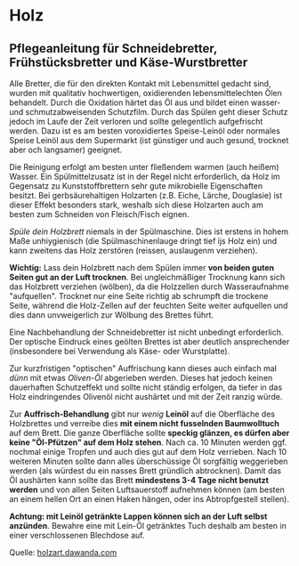 # Holz #

## Pflegeanleitung für Schneidebretter, Frühstücksbretter und Käse-Wurstbretter ##

Alle Bretter, die für den direkten Kontakt mit Lebensmittel gedacht sind, wurden mit qualitativ hochwertigen, oxidierenden lebensmittelechten Ölen behandelt.
Durch die Oxidation härtet das Öl aus und bildet einen wasser- und schmutzabweisenden Schutzfilm. Durch das Spülen geht dieser Schutz jedoch im Laufe der Zeit verloren und sollte gelegentlich aufgefrischt werden. Dazu ist es am besten voroxidiertes Speise-Leinöl oder normales Speise Leinöl aus dem Supermarkt (ist günstiger und auch gesund, trocknet aber och langsamer) geeignet.

Die Reinigung erfolgt am besten unter fließendem warmen (auch heißem) Wasser. Ein Spülmittelzusatz ist in der Regel nicht erforderlich, da Holz im Gegensatz zu Kunststoffbrettern sehr gute mikrobielle Eigenschaften besitzt. Bei gerbsäurehaltigen Holzarten (z.B. Eiche, Lärche, Douglasie) ist dieser Effekt besonders stark, weshalb sich diese Holzarten auch am besten zum Schneiden von Fleisch/Fisch eignen.

*Spüle dein Holzbrett* niemals in der Spülmaschine. Dies ist erstens in hohem Maße unhiygienisch (die Spülmaschinenlauge dringt tief ijs Holz ein) und kann zweitens das Holz zerstören (reissen, auslaugenm verziehen).

**Wichtig:** Lass dein Holzbrett nach dem Spülen immer **von beiden guten Seiten gut an der Luft trocknen**. Bei ungleichmäßiger Trocknung kann sich das Holzbrett verziehen (wölben), da die Holzzellen durch Wasseraufnahme "aufquellen". Trocknet nur eine Seite richtig ab schrumpft die trockene Seite, während die Holz-Zellen auf der feuchten Seite weiter aufquellen und dies dann unvweigerlich zur Wölbung des Brettes führt.

Eine Nachbehandlung der Schneidebretter ist nicht unbedingt erforderlich. Der optische Eindruck eines geölten Brettes ist aber deutlich ansprechender (insbesondere bei Verwendung als Käse- oder Wurstplatte).

Zur kurzfristigen "optischen" Auffrischung kann dieses auch einfach mal _dünn_ mit etwas _Oliven-Öl_ abgerieben werden. Dieses hat jedoch keinen dauerhaften Schutzeffekt und sollte nicht ständig erfolgen, da tiefer in das Holz eindringendes Olivenöl nicht aushärtet und mit der Zeit ranzig würde.

Zur **Auffrisch-Behandlung** gibt nur _wenig_ **Leinöl** auf die Oberfläche des Holzbrettes und verreibe dies **mit einem nicht fusselnden Baumwolltuch** auf dem Brett. Die ganze Oberfläche sollte **speckig glänzen, es dürfen aber keine "Öl-Pfützen" auf dem Holz stehen**. Nach ca. 10 Minuten werden ggf. nochmal einige Tropfen und auch dies gut auf dem Holz verrieben. Nach 10 weiteren Minuten sollte dann alles überschüssige Öl sorgfältig weggerieben werden (als würdest du ein nasses Brett gründlich abtrocknen). Damit das Öl aushärten kann sollte das Brett **mindestens 3-4 Tage nicht benutzt werden** und von allen Seiten Luftsauerstoff aufnehmen können (am besten an einem hellen Ort an einen Haken hängen, oder ins Abtropfgestell stellen).

**Achtung: mit Leinöl getränkte Lappen können sich an der Luft selbst anzünden**. Bewahre eine mit Lein-Öl getränktes Tuch deshalb am besten in einer verschlossenen Blechdose auf.

Quelle: [holzart.dawanda.com](holzart.dawanda.com)

